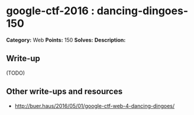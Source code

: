 # google-ctf-2016 : dancing-dingoes-150

**Category:** Web
**Points:** 150
**Solves:** 
**Description:**



## Write-up

(TODO)

## Other write-ups and resources

* http://buer.haus/2016/05/01/google-ctf-web-4-dancing-dingoes/
